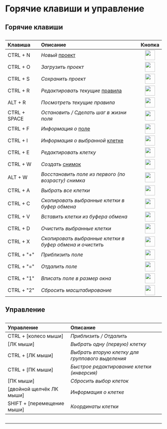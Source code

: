 # Горячие клавиши и управление

##   

## Горячие клавиши

##  

##   
 
 | Клавиша | Описание | Кнопка |
 | :--- | :--- | :----: |
 | CTRL + N | *Новый* [проект](doc3_ru.md) | <img src="qrc:/resources/img/asterisk.svg" height="32"/> | 
 | CTRL + O | *Загрузить проект* | <img src="qrc:/resources/img/open_folder.svg" height="32"/> |
 | CTRL + S | *Сохранить проект* | <img src="qrc:/resources/img/save.svg" height="32"/> |
 | CTRL + R | *Редактировать текущие* [правила](doc5_ru.md) | <img src="qrc:/resources/img/check.svg" height="32"/> |
 | ALT + R | *Посмотреть текущие правила* | <img src="qrc:/resources/img/info.svg" height="32"/> |
 | CTRL + SPACE | *Остановить / Сделать шаг в жизни поля* | <img src="qrc:/resources/img/step_stop.svg" height="32"/> |
 | CTRL + F | *Информация о* [поле](doc5_ru.md) | <img src="qrc:/resources/img/field.svg" height="32"/> |
 | CTRL + I | *Информация о выбранной* [клетке](doc4_ru.md) | <img src="qrc:/resources/img/cell.svg" height="32"/> | 
 | CTRL + E | *Редактировать клетку* | <img src="qrc:/resources/img/edit.svg" height="32"/> | 
 | CTRL + W | *Создать* [снимок](doc2_ru.md) | <img src="qrc:/resources/img/check.svg" height="32"/> |
 | ALT + W | *Восстановить поле из первого (по возрасту) снимка* | <img src="qrc:/resources/img/next_snapshot.svg" height="32"/> |
 | CTRL + A | *Выбрать все клетки* | <img src="qrc:/resources/img/select_all.svg" height="32"/> | 
 | CTRL + C | *Скопировать выбранные клетки в буфер обмена* | <img src="qrc:/resources/img/copy.svg" height="32"/> |
 | CTRL + V | *Вставить клетки из буфера обмена* | <img src="qrc:/resources/img/paste.svg" height="32"/> |
 | CTRL + D | *Очистить выбранные клетки* | <img src="qrc:/resources/img/delete.svg" height="32"/> |
 | CTRL + X | *Скопировать выбранные клетки в буфер обмена и очистить* | <img src="qrc:/resources/img/cut.svg" height="32"/> |
 | CTRL + "+" | *Приблизить поле* | <img src="qrc:/resources/img/zoom_in.svg" height="32"/> |
 | CTRL + "=" | *Отдалить поле* | <img src="qrc:/resources/img/zoom_out.svg" height="32"/> |
 | CTRL + "1" | *Вписать поле в размер окна* | <img src="qrc:/resources/img/zoom_fit.svg" height="32"/> |
 | CTRL + "2" | *Сбросить масштабирование* | <img src="qrc:/resources/img/zoom_undo.svg" height="32"/> |

##   

## Управление 

##   

##   
  
 | Управление | Описание |
 | :---- | :---- |
 | CTRL + [колесо мыши] | *Приблизить / Отдалить* | 
 | [ЛК мыши] | *Выбрать одну (первую) клетку* | 
 | CTRL + [ЛК мыши] | *Выбрать вторую клетку для группового выделения* | 
 | CTRL + [ПК мыши] | *Быстрое редактирование клетки (инверсия)* |
 | [ПК мыши] | *Сбросить выбор клеток* | 
 | [двойной щелчёк ЛК мыши] | *Информация о клетке* |  
 | SHIFT + [перемещение мыши] | *Координаты клетки* |   
 
##    

 ---
